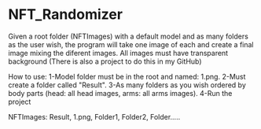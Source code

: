 # NFT_Randomizer
Given a root folder (NFTImages) with a default model and as many folders as the user wish, the program will take one image of each and create a final image mixing the diferent images. All images must have transparent background (There is also a project to do this in my GitHub)

How to use:
1-Model folder must be in the root and named: 1.png.
2-Must create a folder called "Result".
3-As many folders as you wish ordered by body parts (head: all head images, arms: all arms images).
4-Run the project

NFTImages: Result, 1.png, Folder1, Folder2, Folder.....
